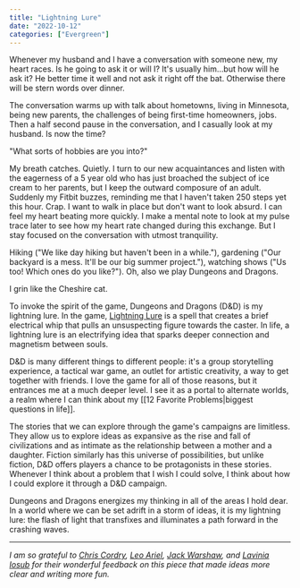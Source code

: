 ```yaml
---
title: "Lightning Lure"
date: "2022-10-12"
categories: ["Evergreen"]
---
```


Whenever my husband and I have a conversation with someone new, my heart races. Is he going to ask it or will I? It's usually him…but how will he ask it? He better time it well and not ask it right off the bat. Otherwise there will be stern words over dinner.

The conversation warms up with talk about hometowns, living in Minnesota, being new parents, the challenges of being first-time homeowners, jobs. Then a half second pause in the conversation, and I casually look at my husband. Is now the time?

"What sorts of hobbies are you into?"

My breath catches. Quietly. I turn to our new acquaintances and listen with the eagerness of a 5 year old who has just broached the subject of ice cream to her parents, but I keep the outward composure of an adult. Suddenly my Fitbit buzzes, reminding me that I haven't taken 250 steps yet this hour. Crap. I want to walk in place but don't want to look absurd. I can feel my heart beating more quickly. I make a mental note to look at my pulse trace later to see how my heart rate changed during this exchange. But I stay focused on the conversation with utmost tranquility. 

Hiking ("We like day hiking but haven't been in a while."), gardening ("Our backyard is a mess. It'll be our big summer project."), watching shows ("Us too! Which ones do you like?"). Oh, also we play Dungeons and Dragons.

I grin like the Cheshire cat.

To invoke the spirit of the game, Dungeons and Dragons (D&D) is my lightning lure. In the game, [Lightning Lure](https://blackcitadelrpg.com/spells/lightning-lure-5e/) is a spell that creates a brief electrical whip that pulls an unsuspecting figure towards the caster. In life, a lightning lure is an electrifying idea that sparks deeper connection and magnetism between souls.

D&D is many different things to different people: it's a group storytelling experience, a tactical war game, an outlet for artistic creativity, a way to get together with friends. I love the game for all of those reasons, but it entrances me at a much deeper level. I see it as a portal to alternate worlds, a realm where I can think about my [[12 Favorite Problems|biggest questions in life]].

The stories that we can explore through the game's campaigns are limitless. They allow us to explore ideas as expansive as the rise and fall of civilizations and as intimate as the relationship between a mother and a daughter. Fiction similarly has this universe of possibilities, but unlike fiction, D&D offers players a chance to be protagonists in these stories. Whenever I think about a problem that I wish I could solve, I think about how I could explore it through a D&D campaign.

Dungeons and Dragons energizes my thinking in all of the areas I hold dear. In a world where we can be set adrift in a storm of ideas, it is my lightning lure: the flash of light that transfixes and illuminates a path forward in the crashing waves.

---

*I am so grateful to [Chris Cordry](chriscordry.com), [Leo Ariel](leoariel.com), [Jack Warshaw](jackwarshaw.substack.com), and [Lavinia Iosub](lavinia-iosub.com) for their wonderful feedback on this piece that made ideas more clear and writing more fun.*
